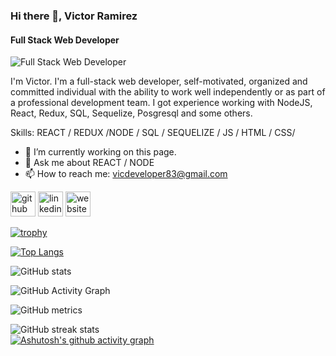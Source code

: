 
### Hi there 👋, Victor Ramirez
#### Full Stack Web Developer
![Full Stack Web Developer](https://media.licdn.com/dms/image/C5616AQHkJICN_Fy4RA/profile-displaybackgroundimage-shrink_350_1400/0/1609756950664?e=1677110400&v=beta&t=eKlbSAdgzR4XCeGa-v4_k1lmm9xE4JtXPgreFJPWCNs)

I'm Victor. I'm a full-stack web developer, self-motivated, organized and committed individual with the ability to work well independently or as part of a professional development team.
I got experience working with NodeJS, React, Redux, SQL, Sequelize, Posgresql and some others. 

Skills:  REACT / REDUX /NODE / SQL / SEQUELIZE / JS / HTML / CSS/

- 🔭 I’m currently working on this page. 
- 💬 Ask me about REACT / NODE 
- 📫 How to reach me: vicdeveloper83@gmail.com 


[<img src='https://cdn.jsdelivr.net/npm/simple-icons@3.0.1/icons/github.svg' alt='github' height='40'>](https://github.com/bukaro8)  [<img src='https://cdn.jsdelivr.net/npm/simple-icons@3.0.1/icons/linkedin.svg' alt='linkedin' height='40'>](https://www.linkedin.com/in/https://www.linkedin.com/in/victor-ramirez-developer//)  [<img src='https://cdn.jsdelivr.net/npm/simple-icons@3.0.1/icons/icloud.svg' alt='website' height='40'>](https://portfolio-eight-sandy-56.vercel.app/)  

[![trophy](https://github-profile-trophy.vercel.app/?username=bukaro8)](https://github.com/bukaro8/github-profile-trophy)

[![Top Langs](https://github-readme-stats.vercel.app/api/top-langs/?username=bukaro8)](https://github.com/bukaro8/github-readme-stats)

![GitHub stats](https://github-readme-stats.vercel.app/api?username=bukaro8&show_icons=true)  

![GitHub Activity Graph](https://activity-graph.herokuapp.com/graph?username=bukaro8)  

![GitHub metrics](https://metrics.lecoq.io/bukaro8)  

![GitHub streak stats](https://streak-stats.demolab.com/?user=bukaro8)  
[![Ashutosh's github activity graph](https://github-readme-activity-graph.cyclic.app/graph?username=bukaro8)](https://github.com/bukaro8/github-readme-activity-graph)
